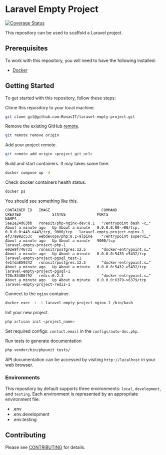 # Laravel Empty Project

[![Coverage Status](https://coveralls.io/repos/github/RonasIT/laravel-empty-project/badge.svg?branch=development)](https://coveralls.io/github/RonasIT/laravel-empty-project?branch=development)

This repository can be used to scaffold a Laravel project.

## Prerequisites

To work with this repository, you will need to have the following
installed:

- [Docker](https://www.docker.com)

## Getting Started

To get started with this repository, follow these steps:

Clone this repository to your local machine.
```sh
git clone git@github.com:RonasIT/laravel-empty-project.git
```
Remove the existing GitHub [remote](https://git-scm.com/docs/git-remote).
```sh
git remote remove origin
```
Add your project remote.
```sh
git remote add origin <project_git_url>
```
Build and start containers. It may takes some time.
```sh
docker compose up -d
```
Check docker containers health status.
```sh
docker ps
```
You should see something like this.
```
CONTAINER ID   IMAGE                       COMMAND                  CREATED              STATUS              PORTS                                                NAMES
5ae2e24d63bb   ronasit/php-nginx-dev:8.1   "/entrypoint bash -c…"   About a minute ago   Up About a minute   0.0.0.0:80->80/tcp, 0.0.0.0:443->443/tcp, 9000/tcp   laravel-empty-project-nginx-1
ef37a992c53c   webdevops/php:8.1-alpine    "/entrypoint supervi…"   About a minute ago   Up About a minute   9000/tcp                                             laravel-empty-project-php-1
e02e9f746731   ronasit/postgres:12.5       "docker-entrypoint.s…"   About a minute ago   Up About a minute   0.0.0.0:5433->5432/tcp                               laravel-empty-project-pgsql_test-1
4e1fda859342   ronasit/postgres:12.5       "docker-entrypoint.s…"   About a minute ago   Up About a minute   0.0.0.0:5432->5432/tcp                               laravel-empty-project-pgsql-1
728c83486f92   redis:6.2.3                 "docker-entrypoint.s…"   About a minute ago   Up About a minute   0.0.0.0:6379->6379/tcp                               laravel-empty-project-redis-1
```
Connect to the `nginx` container.
```sh
docker exec -i -t laravel-empty-project-nginx-1 /bin/bash
```
Init your new project.
```sh
php artisan init <project_name>
```
Set required configs: `contact.email` in the `configs/auto-doc.php`.

Run tests to generate documentation
```sh
php vendor/bin/phpunit tests/
```

API documentation can be accessed by visiting `http://localhost` in your
web browser.

### Environments

This repository by default supports three environments: `local`, `development`,
and `testing`. Each environment is represented by an appropriate environment file:

- .env
- .env.development
- .env.testing

## Contributing

Please see [CONTRIBUTING](.github/CONTRIBUTING.md) for details.
